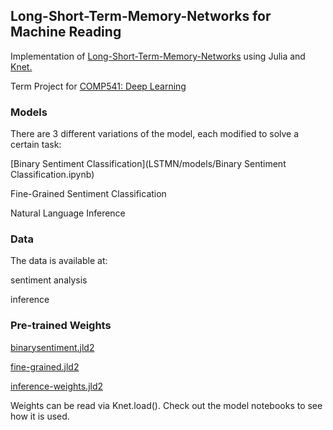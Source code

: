 ## Long-Short-Term-Memory-Networks for Machine Reading
Implementation of [Long-Short-Term-Memory-Networks](https://arxiv.org/abs/1601.06733) using Julia and [Knet.](https://github.com/egeersu/Knet.jl)

Term Project for [COMP541: Deep Learning](https://sites.google.com/a/ku.edu.tr/comp541/)

### Models

There are 3 different variations of the model, each modified to solve a certain task:
	
[Binary Sentiment Classification](LSTMN/models/Binary Sentiment Classification.ipynb)
		
Fine-Grained Sentiment Classification
	
Natural Language Inference
	
### Data

The data is available at:
	
sentiment analysis
	
inference

### Pre-trained Weights
	
[binarysentiment.jld2](https://drive.google.com/file/d/1Yt0-RFg8Vskb4CUKZ3WJuZ-WKFQEXgGy/view?usp=sharing)
	
[fine-grained.jld2](https://drive.google.com/file/d/1STso_03bVUOGoZKLBnlPmx6Q6yeoB5wp/view?usp=sharing)
	
[inference-weights.jld2](https://drive.google.com/file/d/1FvtMoDDW5FgKpTzhg9TVbHl5FtNYEkoJ/view?usp=sharing)

Weights can be read via Knet.load(). Check out the model notebooks to see how it is used. 
